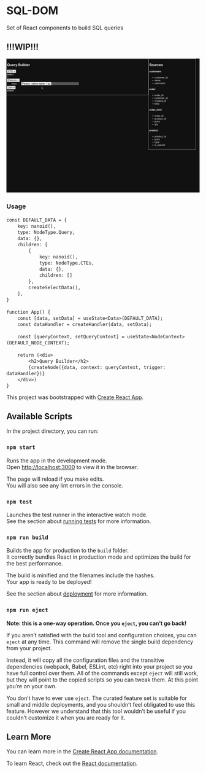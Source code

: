 # SQL-DOM

Set of React components to build SQL queries

## !!!WIP!!!

![Demo](https://raw.githubusercontent.com/NullRefExcep/sql-dom/master/docs/demo.gif)


### Usage

```tsx
const DEFAULT_DATA = {
    key: nanoid(),
    type: NodeType.Query,
    data: {},
    children: [
        {
            key: nanoid(),
            type: NodeType.CTEs,
            data: {},
            children: []
        },
        createSelectData(),
    ],
}

function App() {
    const [data, setData] = useState<Data>(DEFAULT_DATA);
    const dataHandler = createHandler(data, setData);

    const [queryContext, setQueryContext] = useState<NodeContext>(DEFAULT_NODE_CONTEXT);

    return (<div>
        <h2>Query Builder</h2>
        {createNode({data, context: queryContext, trigger: dataHandler})}
    </div>)
}
```

This project was bootstrapped with [Create React App](https://github.com/facebook/create-react-app).

## Available Scripts

In the project directory, you can run:

### `npm start`

Runs the app in the development mode.\
Open [http://localhost:3000](http://localhost:3000) to view it in the browser.

The page will reload if you make edits.\
You will also see any lint errors in the console.

### `npm test`

Launches the test runner in the interactive watch mode.\
See the section about [running tests](https://facebook.github.io/create-react-app/docs/running-tests) for more
information.

### `npm run build`

Builds the app for production to the `build` folder.\
It correctly bundles React in production mode and optimizes the build for the best performance.

The build is minified and the filenames include the hashes.\
Your app is ready to be deployed!

See the section about [deployment](https://facebook.github.io/create-react-app/docs/deployment) for more information.

### `npm run eject`

**Note: this is a one-way operation. Once you `eject`, you can’t go back!**

If you aren’t satisfied with the build tool and configuration choices, you can `eject` at any time. This command will
remove the single build dependency from your project.

Instead, it will copy all the configuration files and the transitive dependencies (webpack, Babel, ESLint, etc) right
into your project so you have full control over them. All of the commands except `eject` will still work, but they will
point to the copied scripts so you can tweak them. At this point you’re on your own.

You don’t have to ever use `eject`. The curated feature set is suitable for small and middle deployments, and you
shouldn’t feel obligated to use this feature. However we understand that this tool wouldn’t be useful if you couldn’t
customize it when you are ready for it.

## Learn More

You can learn more in
the [Create React App documentation](https://facebook.github.io/create-react-app/docs/getting-started).

To learn React, check out the [React documentation](https://reactjs.org/).
